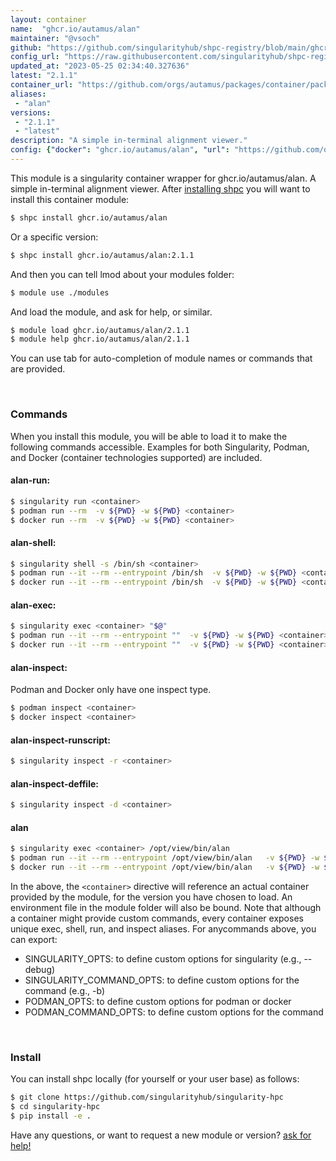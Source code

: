 ```yaml
---
layout: container
name:  "ghcr.io/autamus/alan"
maintainer: "@vsoch"
github: "https://github.com/singularityhub/shpc-registry/blob/main/ghcr.io/autamus/alan/container.yaml"
config_url: "https://raw.githubusercontent.com/singularityhub/shpc-registry/main/ghcr.io/autamus/alan/container.yaml"
updated_at: "2023-05-25 02:34:40.327636"
latest: "2.1.1"
container_url: "https://github.com/orgs/autamus/packages/container/package/alan"
aliases:
 - "alan"
versions:
 - "2.1.1"
 - "latest"
description: "A simple in-terminal alignment viewer."
config: {"docker": "ghcr.io/autamus/alan", "url": "https://github.com/orgs/autamus/packages/container/package/alan", "maintainer": "@vsoch", "description": "A simple in-terminal alignment viewer.", "latest": {"2.1.1": "sha256:fc247776706f7537b8abaa11cf13404ebdb94cb33c8d9ac111febd09c10debd1"}, "tags": {"2.1.1": "sha256:fc247776706f7537b8abaa11cf13404ebdb94cb33c8d9ac111febd09c10debd1", "latest": "sha256:fc247776706f7537b8abaa11cf13404ebdb94cb33c8d9ac111febd09c10debd1"}, "aliases": {"alan": "/opt/view/bin/alan"}}
---
```


This module is a singularity container wrapper for ghcr.io/autamus/alan.
A simple in-terminal alignment viewer.
After [installing shpc](#install) you will want to install this container module:


```bash
$ shpc install ghcr.io/autamus/alan
```

Or a specific version:

```bash
$ shpc install ghcr.io/autamus/alan:2.1.1
```

And then you can tell lmod about your modules folder:

```bash
$ module use ./modules
```

And load the module, and ask for help, or similar.

```bash
$ module load ghcr.io/autamus/alan/2.1.1
$ module help ghcr.io/autamus/alan/2.1.1
```

You can use tab for auto-completion of module names or commands that are provided.

<br>

### Commands

When you install this module, you will be able to load it to make the following commands accessible.
Examples for both Singularity, Podman, and Docker (container technologies supported) are included.

#### alan-run:

```bash
$ singularity run <container>
$ podman run --rm  -v ${PWD} -w ${PWD} <container>
$ docker run --rm  -v ${PWD} -w ${PWD} <container>
```

#### alan-shell:

```bash
$ singularity shell -s /bin/sh <container>
$ podman run --it --rm --entrypoint /bin/sh  -v ${PWD} -w ${PWD} <container>
$ docker run --it --rm --entrypoint /bin/sh  -v ${PWD} -w ${PWD} <container>
```

#### alan-exec:

```bash
$ singularity exec <container> "$@"
$ podman run --it --rm --entrypoint ""  -v ${PWD} -w ${PWD} <container> "$@"
$ docker run --it --rm --entrypoint ""  -v ${PWD} -w ${PWD} <container> "$@"
```

#### alan-inspect:

Podman and Docker only have one inspect type.

```bash
$ podman inspect <container>
$ docker inspect <container>
```

#### alan-inspect-runscript:

```bash
$ singularity inspect -r <container>
```

#### alan-inspect-deffile:

```bash
$ singularity inspect -d <container>
```


#### alan

```bash
$ singularity exec <container> /opt/view/bin/alan
$ podman run --it --rm --entrypoint /opt/view/bin/alan   -v ${PWD} -w ${PWD} <container> -c " $@"
$ docker run --it --rm --entrypoint /opt/view/bin/alan   -v ${PWD} -w ${PWD} <container> -c " $@"
```



In the above, the `<container>` directive will reference an actual container provided
by the module, for the version you have chosen to load. An environment file in the
module folder will also be bound. Note that although a container
might provide custom commands, every container exposes unique exec, shell, run, and
inspect aliases. For anycommands above, you can export:

 - SINGULARITY_OPTS: to define custom options for singularity (e.g., --debug)
 - SINGULARITY_COMMAND_OPTS: to define custom options for the command (e.g., -b)
 - PODMAN_OPTS: to define custom options for podman or docker
 - PODMAN_COMMAND_OPTS: to define custom options for the command

<br>

### Install

You can install shpc locally (for yourself or your user base) as follows:

```bash
$ git clone https://github.com/singularityhub/singularity-hpc
$ cd singularity-hpc
$ pip install -e .
```

Have any questions, or want to request a new module or version? [ask for help!](https://github.com/singularityhub/singularity-hpc/issues)